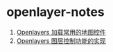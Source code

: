 # openlayer-notes

1. [Openlayers 加载常用的地图控件](https://github.com/lovewhoilove/openlayer-notes/tree/main/1.%20map-controls)
2. [Openlayers 图层控制功能的实现](https://github.com/lovewhoilove/openlayer-notes/tree/main/2.%20map-layer-controls)
